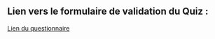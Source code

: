 ## Lien vers le formulaire de validation du Quiz :

[Lien du questionnaire](https://wild-quiz-client.herokuapp.com/manager/students/737640ec04f29d9fcae3c3b38)